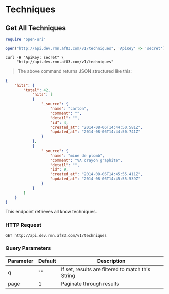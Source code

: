 # Techniques

## Get All Techniques

```ruby
require 'open-uri'

open("http://api.dev.rmn.af83.com/v1/techniques", 'ApiKey' => 'secret')
```


```shell
curl -H "ApiKey: secret" \
     "http://api.dev.rmn.af83.com/v1/techniques"
```

> The above command returns JSON structured like this:

```json
{
    "hits": {
        "total": 42,
            "hits": [
            {
                "_source": {
                    "name": "carton",
                    "comment": "",
                    "detail": "",
                    "id": 4,
                    "created_at": "2014-08-06T14:44:50.581Z",
                    "updated_at": "2014-08-06T14:44:50.741Z"
                }
            },
            {
                "_source": {
                    "name": "mine de plomb",
                    "comment": "VA crayon graphite",
                    "detail": "",
                    "id": 9,
                    "created_at": "2014-08-06T14:45:55.411Z",
                    "updated_at": "2014-08-06T14:45:55.539Z"
                }
            }
        ]
    }
}
```

This endpoint retrieves all know techniques.

### HTTP Request

`GET http://api.dev.rmn.af83.com/v1/techniques`

### Query Parameters

Parameter | Default | Description
--------- | ------- | -----------
q         | ""      | If set, results are filtered to match this String
page      | 1       | Paginate through results
